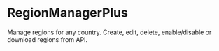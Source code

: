 # RegionManagerPlus
Manage regions for any country. Create, edit, delete, enable/disable or download regions from API.

